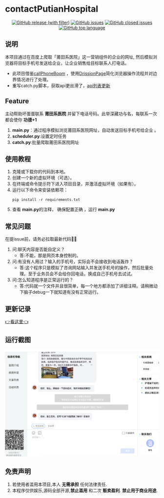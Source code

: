 # contactPutianHospital

<div align="center">
    <a href="https://github.com/ehnait/contactPutianHospital/releases" target="_blank">
        <img alt="GitHub release (with filter)"
             src="https://img.shields.io/github/v/release/ehnait/contactPutianHospital"></a>
    <a href="https://github.com/ehnait/contactPutianHospital/issues" target="_blank">
        <img alt="GitHub issues" src="https://img.shields.io/github/issues/ehnait/contactPutianHospital"></a>
    <a href="https://github.com/ehnait/contactPutianHospital/issues?q=is%3Aissue+is%3Aclosed" target="_blank">
        <img alt="GitHub closed issues" src="https://img.shields.io/github/issues-closed/ehnait/contactPutianHospital?color=%23A400C8"></a>
    <a href="https://shields.io/" target="_blank">
        <img alt="GitHub top language" src="https://img.shields.io/github/languages/top/ehnait/contactPutianHospital"></a>
</div>

## 说明

本项目通过在百度上爬取「莆田系医院」这一营销组件的企业的网址, 然后模拟浏览器将目标手机号发送给企业，让企业销售给目标联系人打电话。

- 此项目借鉴[callPhoneBoom](https://github.com/olyble/callPhoneBoom)
  ，使用[DrissionPage](http://g1879.gitee.io/drissionpagedocs/)简化浏览器操作流程并对边界情况进行了处理。
- 重写catch.py脚本，获取api更丝滑了，[api列表更新](api.txt)

## Feature

主动帮助坏蛋蛋联系 **莆田系医院** 并留下电话号码。此举深藏功与名，每联系一次都会使你 **功德+1**

1. **main.py**：通过程序模拟浏览莆田系医院网址，自动发送目标手机号给企业 。
2. **scheduler.py**:设置定时任务
3. **catch.py**:批量爬取莆田系医院网址

## 使用教程

1. 克隆或下载你的代码到本地。
2. 创建一个新的虚拟环境（可选）。
3. 在终端或命令提示符下进入项目目录，并激活虚拟环境（如果有）。
4. 运行以下命令来安装依赖项：
   ```
   pip install -r requirements.txt
   ```
5. 查看 **main.py**的注释， 确保配置正确 ，运行 **main.py**

## 常见问题

在提issue前，请务必拉取最新代码🙏🏻

1. 问:聊天内容是否能自定义？
    - 答:不能，那是网页本身控制的。
2. 问:有没有人用过？输入的手机号，实际会不会接收到电话轰炸？
    - 答:这个程序只是模拟了咨询网站输入并发送手机号的操作，然后批量处理。至于业务员会不会给你回电话，换成自己手机号去试试。
3. 问:怎么知道程序是正常运行的？
    - 答:代码就一个文件并且很简单，每一个地方都添加了详细注释。请稍微动下脑子debug一下就知道有没有正常运行。

## 更新记录

[👉看这里👈](https://github.com/ehnait/contactPutianHospital/releases)

## 运行截图

![](imgs/img1.png)

## 免责声明

1. 若使用者滥用本项目,本人 **无需承担** 任何法律责任.
2. 本程序仅供娱乐,源码全部开源,**禁止滥用** 和二次 **贩卖盈利**.  **禁止用于商业用途**.
